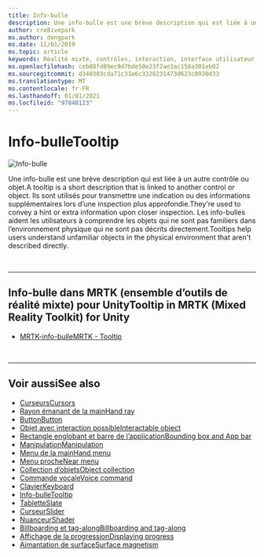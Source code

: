 ```yaml
---
title: Info-bulle
description: Une info-bulle est une brève description qui est liée à un autre contrôle ou objet.
author: cre8ivepark
ms.author: dongpark
ms.date: 11/01/2019
ms.topic: article
keywords: Réalité mixte, contrôles, interaction, interface utilisateur, expérience utilisateur, casque de réalité mixte, casque de réalité mixte, casque de réalité virtuelle, HoloLens, info-bulle, MRTK, boîte à outils de réalité mixte
ms.openlocfilehash: ceb88fd89ec9d7bde50e23f2ae3ac158a301eb02
ms.sourcegitcommit: d340303cda71c31e6c3320231473d623c0930d33
ms.translationtype: MT
ms.contentlocale: fr-FR
ms.lasthandoff: 01/01/2021
ms.locfileid: "97848123"
---
```

# <a name="tooltip"></a><span data-ttu-id="b4f2e-104">Info-bulle</span><span class="sxs-lookup"><span data-stu-id="b4f2e-104">Tooltip</span></span>

![Info-bulle](images/UX_Hero_Tooltip.jpg)

<span data-ttu-id="b4f2e-106">Une info-bulle est une brève description qui est liée à un autre contrôle ou objet.</span><span class="sxs-lookup"><span data-stu-id="b4f2e-106">A tooltip is a short description that is linked to another control or object.</span></span> <span data-ttu-id="b4f2e-107">Ils sont utilisés pour transmettre une indication ou des informations supplémentaires lors d’une inspection plus approfondie.</span><span class="sxs-lookup"><span data-stu-id="b4f2e-107">They're used to convey a hint or extra information upon closer inspection.</span></span> <span data-ttu-id="b4f2e-108">Les info-bulles aident les utilisateurs à comprendre les objets qui ne sont pas familiers dans l’environnement physique qui ne sont pas décrits directement.</span><span class="sxs-lookup"><span data-stu-id="b4f2e-108">Tooltips help users understand unfamiliar objects in the physical environment that aren't described directly.</span></span> 

<br>

---

## <a name="tooltip-in-mrtk-mixed-reality-toolkit-for-unity"></a><span data-ttu-id="b4f2e-109">Info-bulle dans MRTK (ensemble d’outils de réalité mixte) pour Unity</span><span class="sxs-lookup"><span data-stu-id="b4f2e-109">Tooltip in MRTK (Mixed Reality Toolkit) for Unity</span></span>

* [<span data-ttu-id="b4f2e-110">MRTK-info-bulle</span><span class="sxs-lookup"><span data-stu-id="b4f2e-110">MRTK - Tooltip</span></span>](https://microsoft.github.io/MixedRealityToolkit-Unity/Documentation/README_Tooltip.html)

<br>

---

## <a name="see-also"></a><span data-ttu-id="b4f2e-111">Voir aussi</span><span class="sxs-lookup"><span data-stu-id="b4f2e-111">See also</span></span>

* [<span data-ttu-id="b4f2e-112">Curseurs</span><span class="sxs-lookup"><span data-stu-id="b4f2e-112">Cursors</span></span>](cursors.md)
* [<span data-ttu-id="b4f2e-113">Rayon émanant de la main</span><span class="sxs-lookup"><span data-stu-id="b4f2e-113">Hand ray</span></span>](point-and-commit.md)
* [<span data-ttu-id="b4f2e-114">Button</span><span class="sxs-lookup"><span data-stu-id="b4f2e-114">Button</span></span>](button.md)
* [<span data-ttu-id="b4f2e-115">Objet avec interaction possible</span><span class="sxs-lookup"><span data-stu-id="b4f2e-115">Interactable object</span></span>](interactable-object.md)
* [<span data-ttu-id="b4f2e-116">Rectangle englobant et barre de l’application</span><span class="sxs-lookup"><span data-stu-id="b4f2e-116">Bounding box and App bar</span></span>](app-bar-and-bounding-box.md)
* [<span data-ttu-id="b4f2e-117">Manipulation</span><span class="sxs-lookup"><span data-stu-id="b4f2e-117">Manipulation</span></span>](direct-manipulation.md)
* [<span data-ttu-id="b4f2e-118">Menu de la main</span><span class="sxs-lookup"><span data-stu-id="b4f2e-118">Hand menu</span></span>](hand-menu.md)
* [<span data-ttu-id="b4f2e-119">Menu proche</span><span class="sxs-lookup"><span data-stu-id="b4f2e-119">Near menu</span></span>](near-menu.md)
* [<span data-ttu-id="b4f2e-120">Collection d’objets</span><span class="sxs-lookup"><span data-stu-id="b4f2e-120">Object collection</span></span>](object-collection.md)
* [<span data-ttu-id="b4f2e-121">Commande vocale</span><span class="sxs-lookup"><span data-stu-id="b4f2e-121">Voice command</span></span>](voice-input.md)
* [<span data-ttu-id="b4f2e-122">Clavier</span><span class="sxs-lookup"><span data-stu-id="b4f2e-122">Keyboard</span></span>](keyboard.md)
* [<span data-ttu-id="b4f2e-123">Info-bulle</span><span class="sxs-lookup"><span data-stu-id="b4f2e-123">Tooltip</span></span>](tooltip.md)
* [<span data-ttu-id="b4f2e-124">Tablette</span><span class="sxs-lookup"><span data-stu-id="b4f2e-124">Slate</span></span>](slate.md)
* [<span data-ttu-id="b4f2e-125">Curseur</span><span class="sxs-lookup"><span data-stu-id="b4f2e-125">Slider</span></span>](slider.md)
* [<span data-ttu-id="b4f2e-126">Nuanceur</span><span class="sxs-lookup"><span data-stu-id="b4f2e-126">Shader</span></span>](shader.md)
* [<span data-ttu-id="b4f2e-127">Billboarding et tag-along</span><span class="sxs-lookup"><span data-stu-id="b4f2e-127">Billboarding and tag-along</span></span>](billboarding-and-tag-along.md)
* [<span data-ttu-id="b4f2e-128">Affichage de la progression</span><span class="sxs-lookup"><span data-stu-id="b4f2e-128">Displaying progress</span></span>](progress.md)
* [<span data-ttu-id="b4f2e-129">Aimantation de surface</span><span class="sxs-lookup"><span data-stu-id="b4f2e-129">Surface magnetism</span></span>](surface-magnetism.md)
